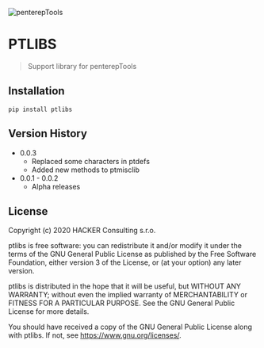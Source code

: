 ![penterepTools](https://www.penterep.com/external/penterepToolsLogo.png)

# PTLIBS
> Support library for penterepTools

## Installation
```
pip install ptlibs
```

## Version History
* 0.0.3
    * Replaced some characters in ptdefs
    * Added new methods to ptmisclib
* 0.0.1 - 0.0.2
    * Alpha releases

## License

Copyright (c) 2020 HACKER Consulting s.r.o.

ptlibs is free software: you can redistribute it and/or modify
it under the terms of the GNU General Public License as published by
the Free Software Foundation, either version 3 of the License, or
(at your option) any later version.

ptlibs is distributed in the hope that it will be useful,
but WITHOUT ANY WARRANTY; without even the implied warranty of
MERCHANTABILITY or FITNESS FOR A PARTICULAR PURPOSE.  See the
GNU General Public License for more details.

You should have received a copy of the GNU General Public License
along with ptlibs.  If not, see <https://www.gnu.org/licenses/>.